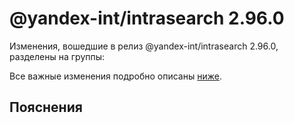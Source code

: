 # @yandex-int/intrasearch 2.96.0

<!-- ЧЕЛОВЕЧЕСКОЕ ВСТУПЛЕНИЕ -->

Изменения, вошедшие в релиз @yandex-int/intrasearch 2.96.0, разделены на группы:

Все важные изменения подробно описаны [ниже](#Пояснения).

## Пояснения

